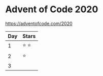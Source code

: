 # Advent of Code 2020

https://adventofcode.com/2020


Day | Stars
----|----
  1 | &#x2B50; &#x2B50;
  2 | &#x2B50;
  3 |
